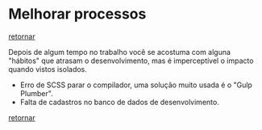 # Melhorar processos
[retornar](../../README.md)

Depois de algum tempo no trabalho você se acostuma com alguna "hábitos" que atrasam o desenvolvimento,
mas é imperceptível o impacto quando vistos isolados.

- Erro de SCSS parar o compilador, uma solução muito usada é o "Gulp Plumber".
- Falta de cadastros no banco de dados de desenvolvimento.

[retornar](../../README.md)